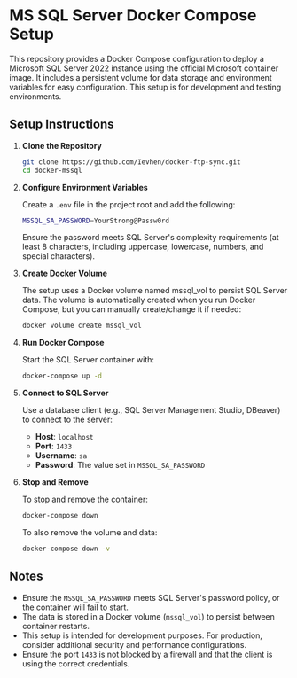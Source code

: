 # MS SQL Server Docker Compose Setup

This repository provides a Docker Compose configuration to deploy a Microsoft SQL Server 2022 instance using the official Microsoft container image. It includes a persistent volume for data storage and environment variables for easy configuration. This setup is for development and testing environments.

## Setup Instructions

1. **Clone the Repository**

   ```bash
   git clone https://github.com/Ievhen/docker-ftp-sync.git
   cd docker-mssql
   ```

2. **Configure Environment Variables**

   Create a `.env` file in the project root and add the following:

   ```bash
   MSSQL_SA_PASSWORD=YourStrong@Passw0rd
   ```

   Ensure the password meets SQL Server's complexity requirements (at least 8 characters, including uppercase, lowercase, numbers, and special characters).

3. **Create Docker Volume**

    The setup uses a Docker volume named mssql_vol to persist SQL Server data. The volume is automatically created when you run Docker Compose, but you can manually create/change it if needed:

    ```bash
    docker volume create mssql_vol
    ```

4. **Run Docker Compose**

   Start the SQL Server container with:

   ```bash
   docker-compose up -d
   ```

5. **Connect to SQL Server**

   Use a database client (e.g., SQL Server Management Studio, DBeaver) to connect to the server:

   - **Host**: `localhost`
   - **Port**: `1433`
   - **Username**: `sa`
   - **Password**: The value set in `MSSQL_SA_PASSWORD`

6. **Stop and Remove**

   To stop and remove the container:
   ```bash
   docker-compose down
   ```

   To also remove the volume and data:
   ```bash
   docker-compose down -v
   ```

## Notes

- Ensure the `MSSQL_SA_PASSWORD` meets SQL Server's password policy, or the container will fail to start.
- The data is stored in a Docker volume (`mssql_vol`) to persist between container restarts.
- This setup is intended for development purposes. For production, consider additional security and performance configurations.
- Ensure the port `1433` is not blocked by a firewall and that the client is using the correct credentials.
